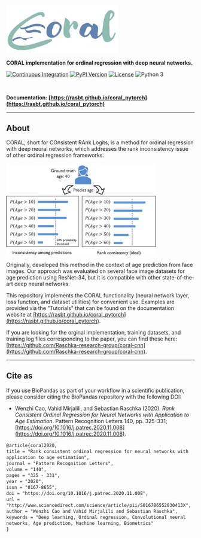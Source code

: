 
<img src="docs/img/coral-logo-alpha.png" width=300>

**CORAL implementation for ordinal regression with deep neural networks.**


[![Continuous Integration](https://travis-ci.org/rasbt/coral_pytorch.svg?branch=master)](https://travis-ci.org/rasbt/coral_pytorch)
[![PyPI Version](https://img.shields.io/pypi/v/coral_pytorch-blue.svg)](https://pypi.python.org/pypi/coral_pytorch/)
[![License](https://img.shields.io/badge/license-MIT-blue.svg)](https://github.com/rasbt/coral_pytorch/blob/master/LICENSE)
![Python 3](https://img.shields.io/badge/python-3-blue.svg)

<br>

**Documentation: [https://rasbt.github.io/coral_pytorch](https://rasbt.github.io/coral_pytorch)**

---

## About  

CORAL, short for COnsistent RAnk Logits, is a method for ordinal regression with deep neural networks, which addresses the rank inconsistency issue of other ordinal regression frameworks.

<img src="docs/img/figure1.jpg" width=400>

Originally, developed this method in the context of age prediction from face images. Our approach was evaluated on several face image datasets for age prediction using ResNet-34, but it is compatible with other state-of-the-art deep neural networks.

This repository implements the CORAL functionality (neural network layer, loss function, and dataset utilities) for convenient use. Examples are provided via the "Tutorials" that can be found on the documentation website at [https://rasbt.github.io/coral_pytorch](https://rasbt.github.io/coral_pytorch).

If you are looking for the orginal implementation, training datasets, and training log files corresponding to the paper, you can find these here: [https://github.com/Raschka-research-group/coral-cnn](https://github.com/Raschka-research-group/coral-cnn).



---

## Cite as

If you use BioPandas as part of your workflow in a scientific publication, please consider citing the BioPandas repository with the following DOI:

- Wenzhi Cao, Vahid Mirjalili, and Sebastian Raschka (2020).  *Rank Consistent Ordinal Regression for Neural Networks with Application to Age Estimation*. Pattern Recognition Letters 140, pp. 325-331; [https://doi.org/10.1016/j.patrec.2020.11.008](https://doi.org/10.1016/j.patrec.2020.11.008).



```
@article{coral2020,
title = "Rank consistent ordinal regression for neural networks with application to age estimation",
journal = "Pattern Recognition Letters",
volume = "140",
pages = "325 - 331",
year = "2020",
issn = "0167-8655",
doi = "https://doi.org/10.1016/j.patrec.2020.11.008",
url = "http://www.sciencedirect.com/science/article/pii/S016786552030413X",
author = "Wenzhi Cao and Vahid Mirjalili and Sebastian Raschka",
keywords = "Deep learning, Ordinal regression, Convolutional neural networks, Age prediction, Machine learning, Biometrics"
}
```

